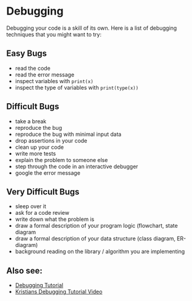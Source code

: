 
# Debugging

Debugging your code is a skill of its own. Here is a list of debugging techniques that you might want to try:

## Easy Bugs

* read the code
* read the error message
* inspect variables with `print(x)`
* inspect the type of variables with `print(type(x))`

## Difficult Bugs

* take a break
* reproduce the bug
* reproduce the bug with minimal input data
* drop assertions in your code
* clean up your code
* write more tests
* explain the problem to someone else
* step through the code in an interactive debugger
* google the error message

## Very Difficult Bugs

* sleep over it
* ask for a code review
* write down what the problem is
* draw a formal description of your program logic (flowchart, state diagram
* draw a formal description of your data structure (class diagram, ER-diagram)
* background reading on the library / algorithm you are implementing


## Also see:

* [Debugging Tutorial](https://www.github.com/krother/debugging_tutorial)
* [Kristians Debugging Tutorial Video](https://www.youtube.com/watch?v=04paHt9xG9U)
